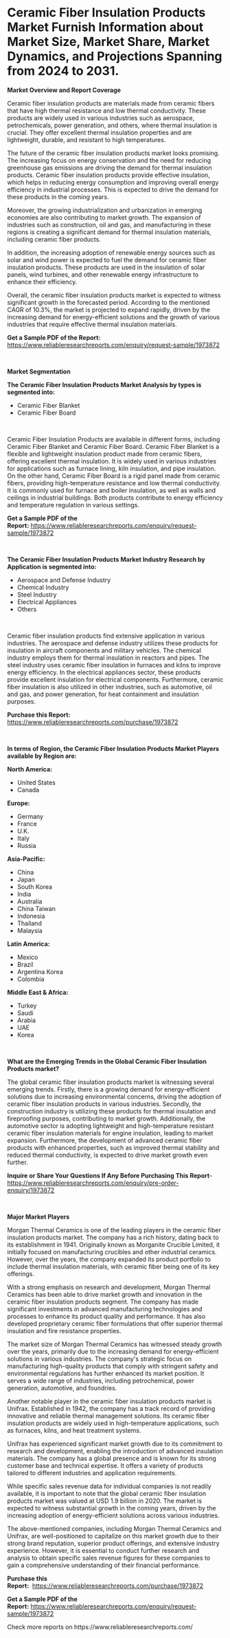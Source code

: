 <p><h1>Ceramic Fiber Insulation Products Market Furnish Information about Market Size, Market Share, Market Dynamics, and Projections Spanning from 2024 to 2031.</h1></p><p><strong>Market Overview and Report Coverage</strong></p>
<p><p>Ceramic fiber insulation products are materials made from ceramic fibers that have high thermal resistance and low thermal conductivity. These products are widely used in various industries such as aerospace, petrochemicals, power generation, and others, where thermal insulation is crucial. They offer excellent thermal insulation properties and are lightweight, durable, and resistant to high temperatures.</p><p>The future of the ceramic fiber insulation products market looks promising. The increasing focus on energy conservation and the need for reducing greenhouse gas emissions are driving the demand for thermal insulation products. Ceramic fiber insulation products provide effective insulation, which helps in reducing energy consumption and improving overall energy efficiency in industrial processes. This is expected to drive the demand for these products in the coming years.</p><p>Moreover, the growing industrialization and urbanization in emerging economies are also contributing to market growth. The expansion of industries such as construction, oil and gas, and manufacturing in these regions is creating a significant demand for thermal insulation materials, including ceramic fiber products.</p><p>In addition, the increasing adoption of renewable energy sources such as solar and wind power is expected to fuel the demand for ceramic fiber insulation products. These products are used in the insulation of solar panels, wind turbines, and other renewable energy infrastructure to enhance their efficiency.</p><p>Overall, the ceramic fiber insulation products market is expected to witness significant growth in the forecasted period. According to the mentioned CAGR of 10.3%, the market is projected to expand rapidly, driven by the increasing demand for energy-efficient solutions and the growth of various industries that require effective thermal insulation materials.</p></p>
<p><strong>Get a Sample PDF of the Report:</strong> <a href="https://www.reliableresearchreports.com/enquiry/request-sample/1973872">https://www.reliableresearchreports.com/enquiry/request-sample/1973872</a></p>
<p>&nbsp;</p>
<p><strong>Market Segmentation</strong></p>
<p><strong>The Ceramic Fiber Insulation Products Market Analysis by types is segmented into:</strong></p>
<p><ul><li>Ceramic Fiber Blanket</li><li>Ceramic Fiber Board</li></ul></p>
<p>&nbsp;</p>
<p><p>Ceramic Fiber Insulation Products are available in different forms, including Ceramic Fiber Blanket and Ceramic Fiber Board. Ceramic Fiber Blanket is a flexible and lightweight insulation product made from ceramic fibers, offering excellent thermal insulation. It is widely used in various industries for applications such as furnace lining, kiln insulation, and pipe insulation. On the other hand, Ceramic Fiber Board is a rigid panel made from ceramic fibers, providing high-temperature resistance and low thermal conductivity. It is commonly used for furnace and boiler insulation, as well as walls and ceilings in industrial buildings. Both products contribute to energy efficiency and temperature regulation in various settings.</p></p>
<p><strong>Get a Sample PDF of the Report:</strong>&nbsp;<a href="https://www.reliableresearchreports.com/enquiry/request-sample/1973872">https://www.reliableresearchreports.com/enquiry/request-sample/1973872</a></p>
<p>&nbsp;</p>
<p><strong>The Ceramic Fiber Insulation Products Market Industry Research by Application is segmented into:</strong></p>
<p><ul><li>Aerospace and Defense Industry</li><li>Chemical Industry</li><li>Steel Industry</li><li>Electrical Appliances</li><li>Others</li></ul></p>
<p>&nbsp;</p>
<p><p>Ceramic fiber insulation products find extensive application in various industries. The aerospace and defense industry utilizes these products for insulation in aircraft components and military vehicles. The chemical industry employs them for thermal insulation in reactors and pipes. The steel industry uses ceramic fiber insulation in furnaces and kilns to improve energy efficiency. In the electrical appliances sector, these products provide excellent insulation for electrical components. Furthermore, ceramic fiber insulation is also utilized in other industries, such as automotive, oil and gas, and power generation, for heat containment and insulation purposes.</p></p>
<p><strong>Purchase this Report:</strong>&nbsp; <a href="https://www.reliableresearchreports.com/purchase/1973872">https://www.reliableresearchreports.com/purchase/1973872</a></p>
<p>&nbsp;</p>
<p><strong>In terms of Region, the Ceramic Fiber Insulation Products Market Players available by Region are:</strong></p>
<p>
    <p> <strong> North America: </strong>
        <ul>
            <li>United States</li>
            <li>Canada</li>
        </ul>
        </p> 
    <p> <strong> Europe: </strong>
        <ul>
            <li>Germany</li>
            <li>France</li>
            <li>U.K.</li>
            <li>Italy</li>
            <li>Russia</li>
        </ul>
        </p> 
    <p> <strong> Asia-Pacific: </strong>
        <ul>
            <li>China</li>
            <li>Japan</li>
            <li>South Korea</li>
            <li>India</li>
            <li>Australia</li>
            <li>China Taiwan</li>
            <li>Indonesia</li>
            <li>Thailand</li>
            <li>Malaysia</li>
        </ul>
        </p> 
    <p> <strong> Latin America: </strong>
        <ul>
            <li>Mexico</li>
            <li>Brazil</li>
            <li>Argentina Korea</li>
            <li>Colombia</li>
        </ul>
        </p> 
    <p> <strong> Middle East & Africa: </strong>
        <ul>
            <li>Turkey</li>
            <li>Saudi</li>
            <li>Arabia</li>
            <li>UAE</li>
            <li>Korea</li>
        </ul>
    </p>
    </p>
<p>&nbsp;</p>
<p><strong>What are the Emerging Trends in the Global Ceramic Fiber Insulation Products market?</strong></p>
<p><p>The global ceramic fiber insulation products market is witnessing several emerging trends. Firstly, there is a growing demand for energy-efficient solutions due to increasing environmental concerns, driving the adoption of ceramic fiber insulation products in various industries. Secondly, the construction industry is utilizing these products for thermal insulation and fireproofing purposes, contributing to market growth. Additionally, the automotive sector is adopting lightweight and high-temperature resistant ceramic fiber insulation materials for engine insulation, leading to market expansion. Furthermore, the development of advanced ceramic fiber products with enhanced properties, such as improved thermal stability and reduced thermal conductivity, is expected to drive market growth even further.</p></p>
<p><strong>Inquire or Share Your Questions If Any Before Purchasing This Report</strong>- <a href="https://www.reliableresearchreports.com/enquiry/pre-order-enquiry/1973872">https://www.reliableresearchreports.com/enquiry/pre-order-enquiry/1973872</a></p>
<p>&nbsp;</p>
<p><strong>Major Market Players</strong></p>
<p><p>Morgan Thermal Ceramics is one of the leading players in the ceramic fiber insulation products market. The company has a rich history, dating back to its establishment in 1941. Originally known as Morganite Crucible Limited, it initially focused on manufacturing crucibles and other industrial ceramics. However, over the years, the company expanded its product portfolio to include thermal insulation materials, with ceramic fiber being one of its key offerings.</p><p>With a strong emphasis on research and development, Morgan Thermal Ceramics has been able to drive market growth and innovation in the ceramic fiber insulation products segment. The company has made significant investments in advanced manufacturing technologies and processes to enhance its product quality and performance. It has also developed proprietary ceramic fiber formulations that offer superior thermal insulation and fire resistance properties.</p><p>The market size of Morgan Thermal Ceramics has witnessed steady growth over the years, primarily due to the increasing demand for energy-efficient solutions in various industries. The company's strategic focus on manufacturing high-quality products that comply with stringent safety and environmental regulations has further enhanced its market position. It serves a wide range of industries, including petrochemical, power generation, automotive, and foundries.</p><p>Another notable player in the ceramic fiber insulation products market is Unifrax. Established in 1942, the company has a track record of providing innovative and reliable thermal management solutions. Its ceramic fiber insulation products are widely used in high-temperature applications, such as furnaces, kilns, and heat treatment systems.</p><p>Unifrax has experienced significant market growth due to its commitment to research and development, enabling the introduction of advanced insulation materials. The company has a global presence and is known for its strong customer base and technical expertise. It offers a variety of products tailored to different industries and application requirements.</p><p>While specific sales revenue data for individual companies is not readily available, it is important to note that the global ceramic fiber insulation products market was valued at USD 1.9 billion in 2020. The market is expected to witness substantial growth in the coming years, driven by the increasing adoption of energy-efficient solutions across various industries.</p><p>The above-mentioned companies, including Morgan Thermal Ceramics and Unifrax, are well-positioned to capitalize on this market growth due to their strong brand reputation, superior product offerings, and extensive industry experience. However, it is essential to conduct further research and analysis to obtain specific sales revenue figures for these companies to gain a comprehensive understanding of their financial performance.</p></p>
<p><strong>Purchase this Report:</strong>&nbsp;&nbsp;<a href="https://www.reliableresearchreports.com/purchase/1973872">https://www.reliableresearchreports.com/purchase/1973872</a></p>
<p></p>
<p><strong>Get a Sample PDF of the Report:</strong>&nbsp;<a href="https://www.reliableresearchreports.com/enquiry/request-sample/1973872">https://www.reliableresearchreports.com/enquiry/request-sample/1973872</a></p>
<p>Check more reports on https://www.reliableresearchreports.com/</p>